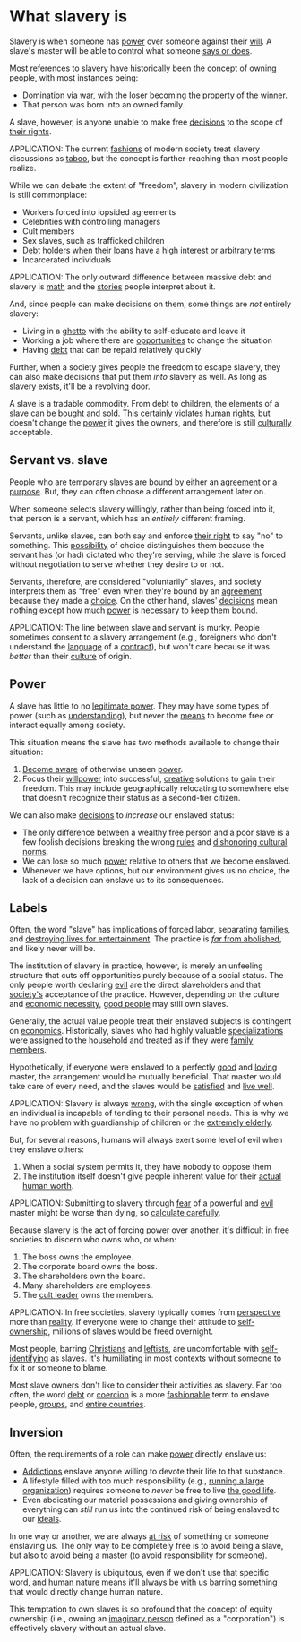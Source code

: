 
# What slavery is

Slavery is when someone has [power](power.md) over someone against their [will](purpose.md). A slave's master will be able to control what someone [says or does](results.md).

Most references to slavery have historically been the concept of owning people, with most instances being:

- Domination via [war](people-conflicts-war-why.md), with the loser becoming the property of the winner.
- That person was born into an owned family.

A slave, however, is anyone unable to make free [decisions](people-decisions.md) to the scope of [their rights](people-boundaries-why.md).

APPLICATION: The current [fashions](trends.md) of modern society treat slavery discussions as [taboo](morality-taboo.md), but the concept is farther-reaching than most people realize.

While we can debate the extent of "freedom", slavery in modern civilization is still commonplace:

- Workers forced into lopsided agreements
- Celebrities with controlling managers
- Cult members
- Sex slaves, such as trafficked children
- [Debt](money-2_debt.md) holders when their loans have a high interest or arbitrary terms
- Incarcerated individuals

APPLICATION: The only outward difference between massive debt and slavery is [math](math.md) and the [stories](stories.md) people interpret about it.

And, since people can make decisions on them, some things are *not* entirely slavery:

- Living in a [ghetto](classes.md) with the ability to self-educate and leave it
- Working a job where there are [opportunities](power.md) to change the situation
- Having [debt](money-2_debt.md) that can be repaid relatively quickly

Further, when a society gives people the freedom to escape slavery, they can also make decisions that put them *into* slavery as well. As long as slavery exists, it'll be a revolving door.

A slave is a tradable commodity. From debt to children, the elements of a slave can be bought and sold. This certainly violates [human rights](people-boundaries-why.md), but doesn't change the [power](power.md) it gives the owners, and therefore is still [culturally](people-culture.md) acceptable.

## Servant vs. slave

People who are temporary slaves are bound by either an [agreement](people-contracts.md) or a [purpose](purpose.md). But, they can often choose a different arrangement later on.

When someone selects slavery willingly, rather than being forced into it, that person is a servant, which has an *entirely* different framing.

Servants, unlike slaves, can both say and enforce [their right](people-boundaries-why.md) to say "no" to something. This [possibility](imagination.md) of choice distinguishes them because the servant has (or had) dictated who they're serving, while the slave is forced without negotiation to serve whether they desire to or not.

Servants, therefore, are considered "voluntarily" slaves, and society interprets them as "free" even when they're bound by an [agreement](people-contracts.md) because they made a [choice](people-decisions.md). On the other hand, slaves' [decisions](people-decisions.md) mean nothing except how much [power](power-types.md) is necessary to keep them bound.

APPLICATION: The line between slave and servant is murky. People sometimes consent to a slavery arrangement (e.g., foreigners who don't understand the [language](language.md) of a [contract](people-contracts.md)), but won't care because it was *better* than their [culture](people-culture.md) of origin.

## Power

A slave has little to no [legitimate power](power.md). They may have some types of power (such as [understanding](understanding.md)), but never the [means](purpose.md) to become free or interact equally among society.

This situation means the slave has two methods available to change their situation:

1. [Become aware](awareness.md) of otherwise unseen [power](power.md).
2. Focus their [willpower](purpose.md) into successful, [creative](mind-creativity.md) solutions to gain their freedom. This may include geographically relocating to somewhere else that doesn't recognize their status as a second-tier citizen.

We can also make [decisions](people-decisions.md) to *increase* our enslaved status:

- The only difference between a wealthy free person and a poor slave is a few foolish decisions breaking the wrong [rules](people-rules.md) and [dishonoring cultural norms](morality-taboo.md).
- We can lose so much [power](power.md) relative to others that we become enslaved.
- Whenever we have options, but our environment gives us no choice, the lack of a decision can enslave us to its consequences.

## Labels

Often, the word "slave" has implications of forced labor, separating [families](people-family.md), and [destroying lives for entertainment](morality-evil.md). The practice is [*far* from abolished](http://www.endslaverynow.org), and likely never will be.

The institution of slavery in practice, however, is merely an unfeeling structure that cuts off opportunities purely because of a social status. The only people worth declaring [evil](morality-evil.md) are the direct slaveholders and that [society's](people-culture.md) acceptance of the practice. However, depending on the culture and [economic necessity](economics.md), [good people](morality.md) may still own slaves.

Generally, the actual value people treat their enslaved subjects is contingent on [economics](economics.md). Historically, slaves who had highly valuable [specializations](jobs-specialization.md) were assigned to the household and treated as if they were [family members](people-family.md).

Hypothetically, if everyone were enslaved to a perfectly [good](morality.md) and [loving](people-love.md) master, the arrangement would be mutually beneficial. That master would take care of every need, and the slaves would be [satisfied](mind-feelings-happiness.md) and [live well](success-1_why.md).

APPLICATION: Slavery is always [wrong](morality.md), with the single exception of when an individual is incapable of tending to their personal needs. This is why we have no problem with guardianship of children or the [extremely elderly](maturity.md).

But, for several reasons, humans will always exert some level of evil when they enslave others:

1. When a social system permits it, they have nobody to oppose them
2. The institution itself doesn't give people inherent value for their [actual human worth](humanity.md).

APPLICATION: Submitting to slavery through [fear](mind-feelings-fear.md) of a powerful and [evil](morality-evil.md) master might be worse than dying, so [calculate carefully](people-decisions.md).

Because slavery is the act of forcing power over another, it's difficult in free societies to discern who owns who, or when:

1. The boss owns the employee.
2. The corporate board owns the boss.
3. The shareholders own the board.
4. Many shareholders are employees.
5. The [cult leader](culture-cults.md) owns the members.

APPLICATION: In free societies, slavery typically comes from [perspective](people-image-why.md) more than [reality](reality.md). If everyone were to change their attitude to [self-ownership](success-1_why.md), millions of slaves would be freed overnight.

Most people, barring [Christians](https://theologos.site/devotion-chaos/) and [leftists](politics-leftism.md), are uncomfortable with [self-identifying](identity.md) as slaves. It's humiliating in most contexts without someone to fix it or someone to blame.

Most slave owners don't like to consider their activities as slavery. Far too often, the word [debt](money-2_debt.md) or [coercion](power.md) is a more [fashionable](trends.md) term to enslave people, [groups](groups-small.md), and [entire countries](https://en.wikipedia.org/wiki/Haiti).

## Inversion

Often, the requirements of a role can make [power](power.md) directly enslave us:

- [Addictions](addiction.md) enslave anyone willing to devote their life to that substance.
- A lifestyle filled with too much responsibility (e.g., [running a large organization](groups-large.md)) requires someone to *never* be free to live [the good life](goodlife.md).
- Even abdicating our material possessions and giving ownership of everything can *still* run us into the continued risk of being enslaved to our [ideals](values.md).

In one way or another, we are always [at risk](safety.md) of something or someone enslaving us. The only way to be completely free is to avoid being a slave, but also to avoid being a master (to avoid responsibility for someone).

APPLICATION: Slavery is ubiquitous, even if we don't use that specific word, and [human nature](humanity.md) means it'll always be with us barring something that would directly change human nature.

This temptation to own slaves is so profound that the concept of equity ownership (i.e., owning an [imaginary person](people-image-modern.md) defined as a "corporation") is effectively slavery without an actual slave.
